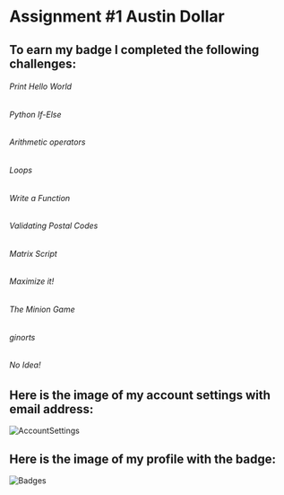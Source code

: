 # Assignment #1 Austin Dollar

## To earn my badge I completed the following challenges:

###### Print Hello World 
###### Python If-Else
###### Arithmetic operators
###### Loops
###### Write a Function
###### Validating Postal Codes
###### Matrix Script
###### Maximize it!
###### The Minion Game
###### ginorts
###### No Idea!




## Here is the image of my account settings with email address:


![AccountSettings](https://github.com/CSUChico-CINS465/CINS465-F20-Austin-Dollar/blob/master/Assignnment1/AccountSettings.png)


## Here is the image of my profile with the badge:

![Badges](https://github.com/CSUChico-CINS465/CINS465-F20-Austin-Dollar/blob/master/Assignnment1/Badges.png)






